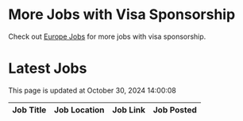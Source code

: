 # More Jobs with Visa Sponsorship

Check out [Europe Jobs](https://github.com/sureshparimi/europejobs#latest-jobs) for more jobs with visa sponsorship.

# Latest Jobs

This page is updated at October 30, 2024 14:00:08

| Job Title | Job Location | Job Link | Job Posted |
| --- | --- | --- | --- |
